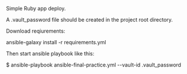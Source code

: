 Simple Ruby app deploy.

A .vault_password file should be created in the project root directory.

Download reqiurements:

ansible-galaxy install -r requirements.yml

Then start ansible playbook like this:

$ ansible-playbook ansible-final-practice.yml --vault-id .vault_password   
